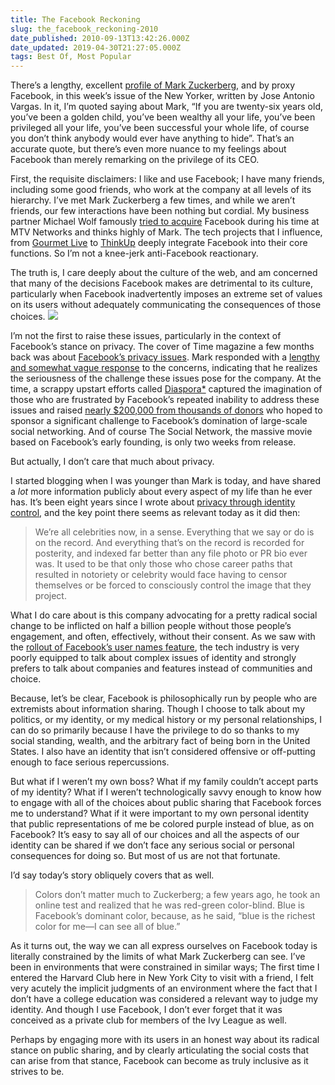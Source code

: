 ```yaml
---
title: The Facebook Reckoning
slug: the_facebook_reckoning-2010
date_published: 2010-09-13T13:42:26.000Z
date_updated: 2019-04-30T21:27:05.000Z
tags: Best Of, Most Popular
---
```


There’s a lengthy, excellent [profile of Mark Zuckerberg](http://www.newyorker.com/reporting/2010/09/20/100920fa_fact_vargas?currentPage=all), and by proxy Facebook, in this week’s issue of the New Yorker, written by Jose Antonio Vargas. In it, I’m quoted saying about Mark, “If you are twenty-six years old, you’ve been a golden child, you’ve been wealthy all your life, you’ve been privileged all your life, you’ve been successful your whole life, of course you don’t think anybody would ever have anything to hide”. That’s an accurate quote, but there’s even more nuance to my feelings about Facebook than merely remarking on the privilege of its CEO.

First, the requisite disclaimers: I like and use Facebook; I have many friends, including some good friends, who work at the company at all levels of its hierarchy. I’ve met Mark Zuckerberg a few times, and while we aren’t friends, our few interactions have been nothing but cordial. My business partner Michael Wolf famously [tried to acquire](http://techcrunch.com/2010/05/06/facebook-david-kirkpatrick/) Facebook during his time at MTV Networks and thinks highly of Mark. The tech projects that I influence, from [Gourmet Live](http://live.gourmet.com/) to [ThinkUp](http://expertlabs.org/thinkup.html) deeply integrate Facebook into their core functions. So I’m not a knee-jerk anti-Facebook reactionary.

The truth is, I care deeply about the culture of the web, and am concerned that many of the decisions Facebook makes are detrimental to its culture, particularly when Facebook inadvertently imposes an extreme set of values on its users without adequately communicating the consequences of those choices.
![](https://cdn.glitch.com/f0e649a1-3610-45f3-885a-217df0379e77%2Fzuckerberg.jpg?1525451862895)

I’m not the first to raise these issues, particularly in the context of Facebook’s stance on privacy. The cover of Time magazine a few months back was about [Facebook’s privacy issues](http://www.time.com/time/business/article/0,8599,1990582,00.html). Mark responded with a [lengthy and somewhat vague response](http://www.washingtonpost.com/wp-dyn/content/article/2010/05/23/AR2010052303828.html) to the concerns, indicating that he realizes the seriousness of the challenge these issues pose for the company. At the time, a scrappy upstart efforts called [Diaspora*](http://joindiaspora.com/) captured the imagination of those who are frustrated by Facebook’s repeated inability to address these issues and raised [nearly $200,000 from thousands of donors](http://www.kickstarter.com/projects/196017994/diaspora-the-personally-controlled-do-it-all-distr?pos=4&amp;ref=spotlight) who hoped to sponsor a significant challenge to Facebook’s domination of large-scale social networking. And of course The Social Network, the massive movie based on Facebook’s early founding, is only two weeks from release.

But actually, I don’t care that much about privacy.

I started blogging when I was younger than Mark is today, and have shared a *lot* more information publicly about every aspect of my life than he ever has. It’s been eight years since I wrote about [privacy through identity control](__GHOST_URL__/2002/12/16/privacy_through/), and the key point there seems as relevant today as it did then:

> We’re all celebrities now, in a sense. Everything that we say or do is on the record. And everything that’s on the record is recorded for posterity, and indexed far better than any file photo or PR bio ever was. It used to be that only those who chose career paths that resulted in notoriety or celebrity would face having to censor themselves or be forced to consciously control the image that they project.

What I do care about is this company advocating for a pretty radical social change to be inflicted on half a billion people without those people’s engagement, and often, effectively, without their consent. As we saw with the [rollout of Facebook’s user names feature](__GHOST_URL__/2009/06/10/the_future_of_facebook_usernames/), the tech industry is very poorly equipped to talk about complex issues of identity and strongly prefers to talk about companies and features instead of communities and choice.

Because, let’s be clear, Facebook is philosophically run by people who are extremists about information sharing. Though I choose to talk about my politics, or my identity, or my medical history or my personal relationships, I can do so primarily because I have the privilege to do so thanks to my social standing, wealth, and the arbitrary fact of being born in the United States. I also have an identity that isn’t considered offensive or off-putting enough to face serious repercussions.

But what if I weren’t my own boss? What if my family couldn’t accept parts of my identity? What if I weren’t technologically savvy enough to know how to engage with all of the choices about public sharing that Facebook forces me to understand? What if it were important to my own personal identity that public representations of me be colored purple instead of blue, as on Facebook? It’s easy to say all of our choices and all the aspects of our identity can be shared if we don’t face any serious social or personal consequences for doing so. But most of us are not that fortunate.

I’d say today’s story obliquely covers that as well.

> Colors don’t matter much to Zuckerberg; a few years ago, he took an online test and realized that he was red-green color-blind. Blue is Facebook’s dominant color, because, as he said, “blue is the richest color for me—I can see all of blue.”

As it turns out, the way we can all express ourselves on Facebook today is literally constrained by the limits of what Mark Zuckerberg can see. I’ve been in environments that were constrained in similar ways; The first time I entered the Harvard Club here in New York City to visit with a friend, I felt very acutely the implicit judgments of an environment where the fact that I don’t have a college education was considered a relevant way to judge my identity. And though I use Facebook, I don’t ever forget that it was conceived as a private club for members of the Ivy League as well.

Perhaps by engaging more with its users in an honest way about its radical stance on public sharing, and by clearly articulating the social costs that can arise from that stance, Facebook can become as truly inclusive as it strives to be.
